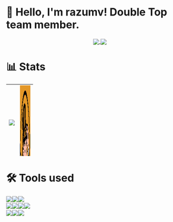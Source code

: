 # 👋 Hello, I'm razumv! Double Top team member.

<p align="center">
	<a href="https://github.com/razumv" target="_blank">
		<img align="center" src="https://komarev.com/ghpvc/?username=razumv&color=D87AA8&style=flat-square&label=Visitors" />
	</a>
	<a href="https://github.com/razumv?tab=followers" target="_blank">
		<img align="center" src="https://img.shields.io/github/followers/razumv?style=social" />
	</a>
</p>


# 📊 Stats

<table style="height: 193px; width: 695px;">
	<tbody>
		<tr style="height: 125px;">
			<td style="width: 10px; height: 125px; text-align: center; vertical-align: middle;">
				<a href="https://github.com/razumv">
					<img src="https://github-readme-stats.vercel.app/api?username=razumv&bg_color=D87AA8&title_color=fff&text_color=fff&show_icons=true&icon_color=fff" align="center" />
				</a>
			</td>
			<td style="width: 28px; height: 118px; text-align: center; vertical-align: middle;" rowspan="2">
				<a href="https://github.com/razumv">
					<img src="./avatar.jpg" align="center" width="400" height="400" />
				</a>
			</td>
		</tr>
		<tr style="height: 125px;">
			<td style="width: 10px; height: 125px; text-align: center; vertical-align: middle;">
				<a href="https://github.com/razumv">
					<img src="https://github-readme-stats.vercel.app/api/top-langs/?username=kuraassh&layout=compact&bg_color=D87AA8&title_color=fff&text_color=fff" align="center" />
				</a>
			</td>
		</tr>
	</tbody>
</table>

# 🛠 Tools used

<p><a href="https://github.com/razumv" target="_blank" rel="noopener"> <img src="https://img.shields.io/badge/Operation systems--information?style=flat-square&amp;logoColor=000&amp;color=ffff00" align="center" /></a><a href="https://en.wikipedia.org/wiki/Linux" target="_blank" rel="noopener"><img src="https://img.shields.io/badge/Linux-informational?style=flat-square&amp;logo=linux&amp;logoColor=000&amp;color=ffff00" align="center" /></a><a href="https://en.wikipedia.org/wiki/MacOS" target="_blank" rel="noopener"><img src="https://img.shields.io/twitter/url?label=MacOS&logo=Apple&style=flat-square&url=https%3A%2F%2Fen.wikipedia.org%2Fwiki%2FMacOS" align="center" align="center" /></a><a> <br /></a> <a href="https://github.com/kuraassh" target="_blank" rel="noopener"> <img src="https://img.shields.io/badge/Tools--information?style=flat-square&amp;color=2395ec" align="center" /></a><a href="https://en.wikipedia.org/wiki/Docker_(software)" target="_blank" rel="noopener"><img src="https://img.shields.io/badge/Docker-informational?style=flat-square&amp;logo=docker&amp;logoColor=fff&amp;color=2395ec" align="center" /></a><a href="https://en.wikipedia.org/wiki/Grafana" target="_blank" rel="noopener"><img src="https://img.shields.io/badge/Grafana-informational?style=flat-square&amp;logo=grafana&amp;logoColor=fff&amp;color=f15b25" align="center" /></a><a href="https://en.wikipedia.org/wiki/InfluxDB" target="_blank" rel="noopener"><img src="https://img.shields.io/badge/InfluxDB-informational?style=flat-square&amp;logo=influxdb&amp;logoColor=fff&amp;color=22adf6" align="center" /></a> <br /> <a href="https://github.com/razumv" target="_blank" rel="noopener"> <img src="https://img.shields.io/badge/Hostings--information?style=flat-square&amp;color=ffb400" align="center" /></a><a href="https://www.jdoqocy.com/click-100494602-12454592" target="_blank" rel="noopener"><img src="https://img.shields.io/badge/Contabo-informational?style=flat-square&amp;logoColor=fff&amp;color=ffb400" align="center" /></a><a href="https://hetzner.cloud/?ref=YMgTd54k31eV" target="_blank" rel="noopener"><img src="https://img.shields.io/badge/Hetzner-informational?style=flat-square&amp;logo=hetzner&amp;logoColor=fff&amp;color=d50c2c" align="center" /> </a></p>
